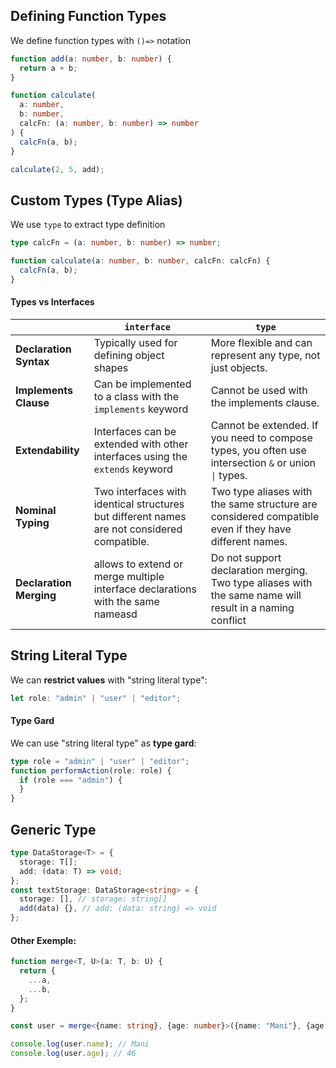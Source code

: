 ## Defining Function Types

We define function types with `()=>` notation

```typescript
function add(a: number, b: number) {
  return a + b;
}

function calculate(
  a: number,
  b: number,
  calcFn: (a: number, b: number) => number
) {
  calcFn(a, b);
}

calculate(2, 5, add);
```

## Custom Types (Type Alias)

We use `type` to extract type definition

```typescript
type calcFn = (a: number, b: number) => number;

function calculate(a: number, b: number, calcFn: calcFn) {
  calcFn(a, b);
}
```

#### Types vs Interfaces

|                         | `interface`                                                                                 | `type`                                                                                                   |
| ----------------------- | ------------------------------------------------------------------------------------------- | -------------------------------------------------------------------------------------------------------- |
| **Declaration Syntax**  | Typically used for defining object shapes                                                   | More flexible and can represent any type, not just objects.                                              |
| **Implements Clause**   | Can be implemented to a class with the `implements` keyword                                 | Cannot be used with the implements clause.                                                               |
| **Extendability**       | Interfaces can be extended with other interfaces using the `extends` keyword                | Cannot be extended. If you need to compose types, you often use intersection `&` or union `\|` types.    |
| **Nominal Typing**      | Two interfaces with identical structures but different names are not considered compatible. | Two type aliases with the same structure are considered compatible even if they have different names.    |
| **Declaration Merging** | allows to extend or merge multiple interface declarations with the same nameasd             | Do not support declaration merging. Two type aliases with the same name will result in a naming conflict |

## String Literal Type

We can **restrict values** with "string literal type":

```typescript
let role: "admin" | "user" | "editor";
```

#### Type Gard

We can use "string literal type" as **type gard**:

```typescript
type role = "admin" | "user" | "editor";
function performAction(role: role) {
  if (role === "admin") {
  }
}
```

## Generic Type

```typescript
type DataStorage<T> = {
  storage: T[];
  add: (data: T) => void;
};
const textStorage: DataStorage<string> = {
  storage: [], // storage: string[]
  add(data) {}, // add: (data: string) => void
};
```

#### Other Exemple:

```typescript
function merge<T, U>(a: T, b: U) {
  return {
    ...a,
    ...b,
  };
}

const user = merge<{name: string}, {age: number}>({name: "Mani"}, {age: 46});

console.log(user.name); // Mani
console.log(user.age); // 46
```

